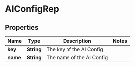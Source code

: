 

# AIConfigRep


## Properties

| Name | Type | Description | Notes |
|------------ | ------------- | ------------- | -------------|
|**key** | **String** | The key of the AI Config |  |
|**name** | **String** | The name of the AI Config |  |



